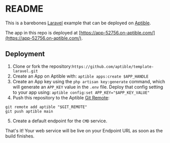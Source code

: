 # README

This is a barebones [Laravel](https://laravel.com/) example that can be deployed on [Aptible](https://aptible.com).

The app in this repo is deployed at [https://app-52756.on-aptible.com/](https://app-52756.on-aptible.com/).

## Deployment

1. Clone or fork the repository:`https://github.com/aptible/template-laravel.git`
2. Create an App on Aptible with: `aptible apps:create $APP_HANDLE`
3. Create an App key using the `php artisan key:generate` command, which will generate an `APP_KEY` value in the `.env` file. Deploy that config setting to your app using:
`aptible config:set APP_KEY="$APP_KEY_VALUE"`
4. Push this repository to the Aptible [Git Remote](https://deploy-docs.aptible.com/docs/git-remote):
```
git remote add aptible "$GIT_REMOTE"
git push aptible main
```
5. Create a default endpoint for the `CMD` service.

That's it! Your web service will be live on your Endpoint URL as soon as the build finishes.
